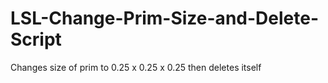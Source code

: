 # LSL-Change-Prim-Size-and-Delete-Script
Changes size of prim to 0.25 x 0.25 x 0.25 then deletes itself
